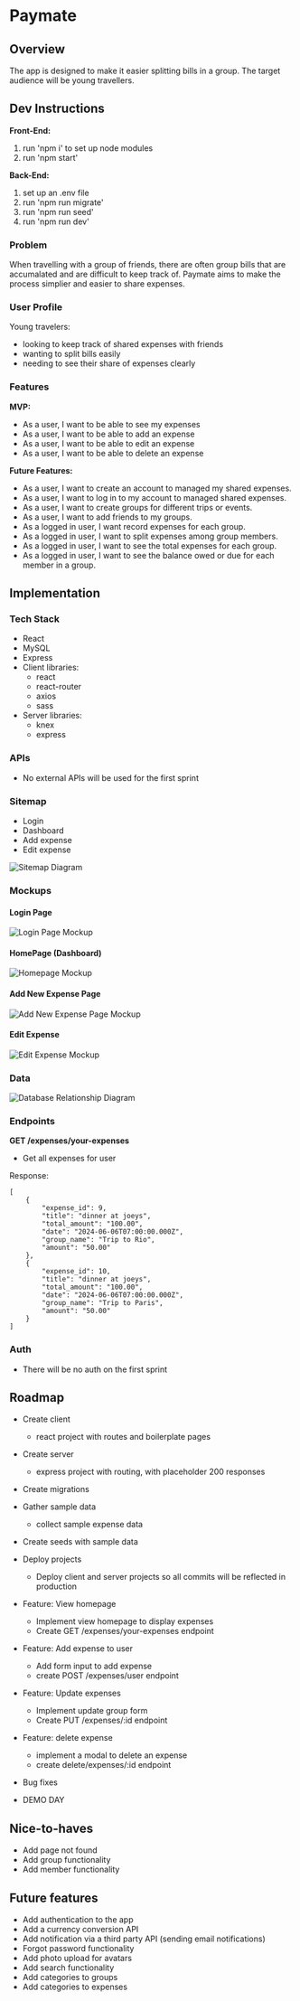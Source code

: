 # Paymate

## Overview

The app is designed to make it easier splitting bills in a group. The target audience will be young travellers.

## Dev Instructions

**Front-End:**

1. run 'npm i' to set up node modules
2. run 'npm start'

**Back-End:**

1. set up an .env file
2. run 'npm run migrate'
3. run 'npm run seed'
4. run 'npm run dev'

### Problem

When travelling with a group of friends, there are often group bills that are accumalated and are difficult to keep track of. Paymate aims to make the process simplier and easier to share expenses.

### User Profile

Young travelers:

- looking to keep track of shared expenses with friends
- wanting to split bills easily
- needing to see their share of expenses clearly

### Features

**MVP:**

- As a user, I want to be able to see my expenses
- As a user, I want to be able to add an expense
- As a user, I want to be able to edit an expense
- As a user, I want to be able to delete an expense

**Future Features:**

- As a user, I want to create an account to managed my shared expenses.
- As a user, I want to log in to my account to managed shared expenses.
- As a user, I want to create groups for different trips or events.
- As a user, I want to add friends to my groups.
- As a logged in user, I want record expenses for each group.
- As a logged in user, I want to split expenses among group members.
- As a logged in user, I want to see the total expenses for each group.
- As a logged in user, I want to see the balance owed or due for each member in a group.

## Implementation

### Tech Stack

- React
- MySQL
- Express
- Client libraries:
  - react
  - react-router
  - axios
  - sass
- Server libraries:
  - knex
  - express

### APIs

- No external APIs will be used for the first sprint

### Sitemap

- Login
- Dashboard
- Add expense
- Edit expense

![Sitemap Diagram](./src/assets/images/ReadMe/sitemap.png "Sitemap Diagram")

### Mockups

#### Login Page

![Login Page Mockup](./src/assets/images/ReadMe/login.png "Login Page")

#### HomePage (Dashboard)

![Homepage Mockup](./src/assets/images/ReadMe/expenses-list.png "Homepage (Dashboard)")

#### Add New Expense Page

![Add New Expense Page Mockup](./src/assets/images/ReadMe/add-new-expense.png "Add New Expense Page")

#### Edit Expense

![Edit Expense Mockup](./src/assets/images/ReadMe/edit-expense.png "Edit Expense")

### Data

![Database Relationship Diagram](./src/assets/images/ReadMe/current-relationship.png "Database Relationship Diagram")

### Endpoints

**GET /expenses/your-expenses**

- Get all expenses for user

Response:

```
[
    {
        "expense_id": 9,
        "title": "dinner at joeys",
        "total_amount": "100.00",
        "date": "2024-06-06T07:00:00.000Z",
        "group_name": "Trip to Rio",
        "amount": "50.00"
    },
    {
        "expense_id": 10,
        "title": "dinner at joeys",
        "total_amount": "100.00",
        "date": "2024-06-06T07:00:00.000Z",
        "group_name": "Trip to Paris",
        "amount": "50.00"
    }
]
```

### Auth

- There will be no auth on the first sprint

## Roadmap

- Create client

  - react project with routes and boilerplate pages

- Create server

  - express project with routing, with placeholder 200 responses

- Create migrations

- Gather sample data

  - collect sample expense data

- Create seeds with sample data

- Deploy projects

  - Deploy client and server projects so all commits will be reflected in production

- Feature: View homepage

  - Implement view homepage to display expenses
  - Create GET /expenses/your-expenses endpoint

- Feature: Add expense to user

  - Add form input to add expense
  - create POST /expenses/user endpoint

- Feature: Update expenses

  - Implement update group form
  - Create PUT /expenses/:id
    endpoint

- Feature: delete expense

  - implement a modal to delete an expense
  - create delete/expenses/:id endpoint

- Bug fixes

- DEMO DAY

## Nice-to-haves

- Add page not found
- Add group functionality
- Add member functionality

## Future features

- Add authentication to the app
- Add a currency conversion API
- Add notification via a third party API (sending email notifications)
- Forgot password functionality
- Add photo upload for avatars
- Add search functionality
- Add categories to groups
- Add categories to expenses
